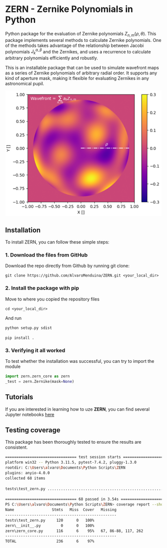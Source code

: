 # ZERN - Zernike Polynomials in Python
Python package for the evaluation of Zernike polynomials $Z_{n,m} (\rho, \theta)$. This package implements several methods to calculate Zernike polynomials. One of the methods takes advantage of the relationship between Jacobi polynomials $J_{k}^{\alpha, \beta}$ and the Zernikes, and uses a recurrence to calculate arbitrary polynomials efficiently and robustly. 

This is an installable package that can be used to simulate wavefront maps as a series of Zernike polynomials of arbitrary radial order. It supports any kind of aperture mask, making it flexible for evaluating Zernikes in any astronomical pupil.

![Zernike](images/zernike.PNG)


## Installation

To install ZERN, you can follow these simple steps:

### 1. Download the files from GitHub

Download the repo directly from Github by running git clone:

```
git clone https://github.com/AlvaroMenduina/ZERN.git <your_local_dir>
```

### 2. Install the package with pip
Move to where you copied the repository files
```
cd <your_local_dir>
```

And run 

```
python setup.py sdist

pip install .
```

### 3. Verifying it all worked
To test whether the installation was successful, you can try to import the module
```python
import zern.zern_core as zern
_test = zern.Zernike(mask=None)
```

## Tutorials
If you are interested in learning how to uze **ZERN**, you can find several Jupyter notebooks [here](/examples/)

## Testing coverage
This package has been thoroughly tested to ensure the results are consistent.

```bash
================================ test session starts ================================ 
platform win32 -- Python 3.11.5, pytest-7.4.2, pluggy-1.3.0
rootdir: C:\Users\alvaro\Documents\Python Scripts\ZERN
plugins: anyio-4.0.0
collected 68 items                                                                                                                                                                                                

tests\test_zern.py ......................................................     [100%] 

================================ 68 passed in 3.54s ===============================
PS C:\Users\alvaro\Documents\Python Scripts\ZERN> coverage report --show-missing
Name                 Stmts   Miss  Cover   Missing
--------------------------------------------------
tests\test_zern.py     120      0   100%
zern\__init__.py         0      0   100%
zern\zern_core.py      116      6    95%   67, 86-88, 117, 262
--------------------------------------------------
TOTAL                  236      6    97%
```